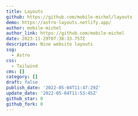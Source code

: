 ```yaml
---
title: Layouts
github: https://github.com/mobile-michel/layouts
demo: https://astro-layouts.netlify.app/
author: mobile-michel
author_link: https://github.com/mobile-michel
date: 2023-11-29T07:38:33.757Z
description: Nine website layouts
ssg:
  - Astro
css:
  - Tailwind
cms: []
category: []
draft: false
publish_date: '2022-05-04T11:47:29Z'
update_date: '2022-05-04T11:53:45Z'
github_star: 0
github_fork: 0
---
```

